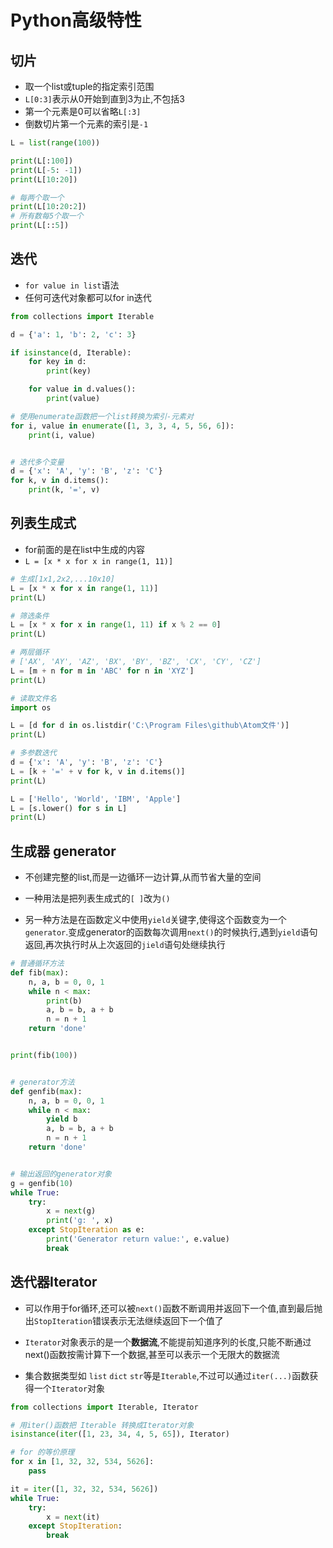# Python高级特性

## 切片

- 取一个list或tuple的指定索引范围
- `L[0:3]`表示从0开始到直到3为止,不包括3
- 第一个元素是0可以省略`L[:3]`
- 倒数切片第一个元素的索引是`-1`

```python
L = list(range(100))

print(L[:100])
print(L[-5: -1])
print(L[10:20])

# 每两个取一个
print(L[10:20:2])
# 所有数每5个取一个
print(L[::5])
```

## 迭代

- `for value in list`语法
- 任何可迭代对象都可以for in迭代

```python
from collections import Iterable

d = {'a': 1, 'b': 2, 'c': 3}

if isinstance(d, Iterable):
    for key in d:
        print(key)

    for value in d.values():
        print(value)

# 使用enumerate函数把一个list转换为索引-元素对
for i, value in enumerate([1, 3, 3, 4, 5, 56, 6]):
    print(i, value)


# 迭代多个变量
d = {'x': 'A', 'y': 'B', 'z': 'C'}
for k, v in d.items():
    print(k, '=', v)
```

## 列表生成式

- for前面的是在list中生成的内容
- `L = [x * x for x in range(1, 11)]`

```python
# 生成[1x1,2x2,...10x10]
L = [x * x for x in range(1, 11)]
print(L)

# 筛选条件
L = [x * x for x in range(1, 11) if x % 2 == 0]
print(L)

# 两层循环
# ['AX', 'AY', 'AZ', 'BX', 'BY', 'BZ', 'CX', 'CY', 'CZ']
L = [m + n for m in 'ABC' for n in 'XYZ']
print(L)

# 读取文件名
import os

L = [d for d in os.listdir('C:\Program Files\github\Atom文件')]
print(L)

# 多参数迭代
d = {'x': 'A', 'y': 'B', 'z': 'C'}
L = [k + '=' + v for k, v in d.items()]
print(L)

L = ['Hello', 'World', 'IBM', 'Apple']
L = [s.lower() for s in L]
print(L)
```

## 生成器 generator

- 不创建完整的list,而是一边循环一边计算,从而节省大量的空间

- 一种用法是把列表生成式的`[ ]`改为`()`

- 另一种方法是在函数定义中使用`yield`关键字,使得这个函数变为一个`generator`.变成generator的函数每次调用`next()`的时候执行,遇到`yield`语句返回,再次执行时从上次返回的`jield`语句处继续执行

```python
# 普通循环方法
def fib(max):
    n, a, b = 0, 0, 1
    while n < max:
        print(b)
        a, b = b, a + b
        n = n + 1
    return 'done'


print(fib(100))


# generator方法
def genfib(max):
    n, a, b = 0, 0, 1
    while n < max:
        yield b
        a, b = b, a + b
        n = n + 1
    return 'done'


# 输出返回的generator对象
g = genfib(10)
while True:
    try:
        x = next(g)
        print('g: ', x)
    except StopIteration as e:
        print('Generator return value:', e.value)
        break
```

## 迭代器Iterator

- 可以作用于for循环,还可以被`next()`函数不断调用并返回下一个值,直到最后抛出`StopIteration`错误表示无法继续返回下一个值了

- `Iterator`对象表示的是一个**数据流**,不能提前知道序列的长度,只能不断通过next()函数按需计算下一个数据,甚至可以表示一个无限大的数据流

- 集合数据类型如 `list` `dict` `str`等是`Iterable`,不过可以通过`iter(...)`函数获得一个`Iterator`对象

```python
from collections import Iterable, Iterator

# 用iter()函数把 Iterable 转换成Iterator对象
isinstance(iter([1, 23, 34, 4, 5, 65]), Iterator)

# for 的等价原理
for x in [1, 32, 32, 534, 5626]:
    pass

it = iter([1, 32, 32, 534, 5626])
while True:
    try:
        x = next(it)
    except StopIteration:
        break
```
